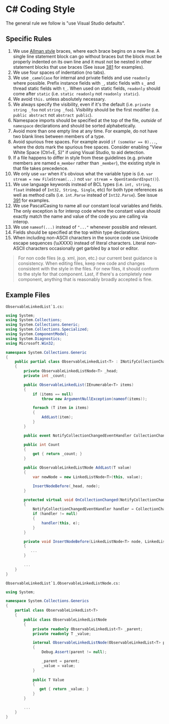 # C# Coding Style

The general rule we follow is "use Visual Studio defaults".

## Specific Rules

1. We use [Allman style](http://en.wikipedia.org/wiki/Indent_style#Allman_style) braces, where each brace begins on a new line. A single line statement block can go without braces but the block must be properly indented on its own line and it must not be nested in other statement blocks that use braces (See issue [381](https://github.com/dotnet/corefx/issues/381) for examples). 
1. We use four spaces of indentation (no tabs).
1. We use `_camelCase` for internal and private fields and use `readonly` where possible. Prefix instance fields with `_`, static fields with `s_` and thread static fields with `t_`. When used on static fields, `readonly` should come after `static` (i.e. `static readonly` not `readonly static`).
1. We avoid `this.` unless absolutely necessary. 
1. We always specify the visibility, even if it's the default (i.e.
   `private string _foo` not `string _foo`). Visibility should be the first modifier (i.e. 
   `public abstract` not `abstract public`).
1. Namespace imports should be specified at the top of the file, *outside* of
   `namespace` declarations and should be sorted alphabetically.
1. Avoid more than one empty line at any time. For example, do not have two
   blank lines between members of a type.
1. Avoid spurious free spaces.
   For example avoid `if (someVar == 0)...`, where the dots mark the spurious free spaces.
   Consider enabling "View White Space (Ctrl+E, S)" if using Visual Studio, to aid detection.
1. If a file happens to differ in style from these guidelines (e.g. private members are named `m_member`
   rather than `_member`), the existing style in that file takes precedence.
1. We only use `var` when it's obvious what the variable type is (i.e. `var stream = new FileStream(...)` not `var stream = OpenStandardInput()`).
1. We use language keywords instead of BCL types (i.e. `int, string, float` instead of `Int32, String, Single`, etc) for both type references as well as method calls (i.e. `int.Parse` instead of `Int32.Parse`). See issue [391](https://github.com/dotnet/corefx/issues/391) for examples.
1. We use PascalCasing to name all our constant local variables and fields. The only exception is for interop code where the constant value should exactly match the name and value of the code you are calling via interop.
1. We use ```nameof(...)``` instead of ```"..."``` whenever possible and relevant.
1. Fields should be specified at the top within type declarations.
1. When including non-ASCII characters in the source code use Unicode escape sequences (\uXXXX) instead of literal characters. Literal non-ASCII characters occasionally get garbled by a tool or editor.

> For non code files (e.g. xml, json, etc.) our current best guidance is consistency. When editing files, keep new code and changes consistent with the style in the files.
For new files, it should conform to the style for that component.
Last, if there's a completely new component, anything that is reasonably broadly accepted is fine.

## Example Files

``ObservableLinkedList`1.cs:``

```C#
using System;
using System.Collections;
using System.Collections.Generic;
using System.Collections.Specialized;
using System.ComponentModel;
using System.Diagnostics;
using Microsoft.Win32;

namespace System.Collections.Generic
{
    public partial class ObservableLinkedList<T> : INotifyCollectionChanged, INotifyPropertyChanged
    {
        private ObservableLinkedListNode<T> _head;
        private int _count;

        public ObservableLinkedList(IEnumerable<T> items)
        {
            if (items == null)
                throw new ArgumentNullException(nameof(items));

            foreach (T item in items)
            {
                AddLast(item);
            }
        }

        public event NotifyCollectionChangedEventHandler CollectionChanged;

        public int Count
        {
            get { return _count; }
        }

        public ObservableLinkedListNode AddLast(T value) 
        {
            var newNode = new LinkedListNode<T>(this, value);

            InsertNodeBefore(_head, node);
        }

        protected virtual void OnCollectionChanged(NotifyCollectionChangedEventArgs e)
        {
            NotifyCollectionChangedEventHandler handler = CollectionChanged;
            if (handler != null)
            {
                handler(this, e);
            }
        }

        private void InsertNodeBefore(LinkedListNode<T> node, LinkedListNode<T> newNode)
        {
           ...
        }
        
        ...
    }
}
```

``ObservableLinkedList`1.ObservableLinkedListNode.cs:``

```C#
using System;

namespace System.Collections.Generics
{
    partial class ObservableLinkedList<T>
    {
        public class ObservableLinkedListNode
        {
            private readonly ObservableLinkedList<T> _parent;
            private readonly T _value;

            internal ObservableLinkedListNode(ObservableLinkedList<T> parent, T value)
            {
                Debug.Assert(parent != null);

                _parent = parent;
                _value = value;
            }
            
            public T Value
            {
               get { return _value; }
            }
        }

        ...
    }
}
```
